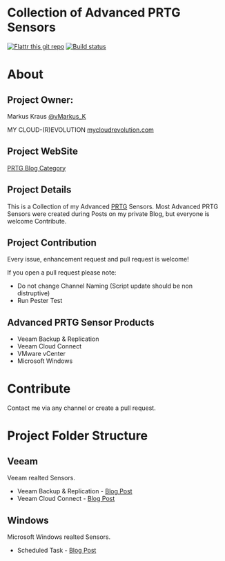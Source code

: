 Collection of Advanced PRTG Sensors
===================================
[![Flattr this git repo](http://api.flattr.com/button/flattr-badge-large.png)](https://flattr.com/submit/auto?user_id=vMarkus_K&url=https://github.com/mycloudrevolution/Advanced-PRTG-Sensors&title=Advanced-PRTG-Sensors&language=Powershell&tags=github&category=software)
[![Build status](https://ci.appveyor.com/api/projects/status/u6d6wrj8y07k7twq/branch/master?svg=true)](https://ci.appveyor.com/project/mycloudrevolution/advanced-prtg-sensors/branch/master)

# About

## Project Owner:

Markus Kraus [@vMarkus_K](https://twitter.com/vMarkus_K)

MY CLOUD-(R)EVOLUTION [mycloudrevolution.com](http://mycloudrevolution.com/)

## Project WebSite

[PRTG Blog Category](http://mycloudrevolution.com/category/prtg/)

## Project Details

This is a Collection of my Advanced [PRTG](https://www.de.paessler.com/prtg/) Sensors.
Most Advanced PRTG Sensors were created during Posts on my private Blog, but everyone is welcome Contribute.

## Project Contribution

Every issue, enhancement request and pull request is welcome!

If you open a pull request please note:
+ Do not change Channel Naming (Script update should be non distruptive)
+ Run  Pester Test
## Advanced PRTG Sensor Products

+ Veeam Backup & Replication
+ Veeam Cloud Connect
+ VMware vCenter
+ Microsoft Windows

# Contribute

Contact me via any channel or create a pull request.

# Project Folder Structure

## Veeam

Veeam realted Sensors.

+ Veeam Backup & Replication - [Blog Post](http://mycloudrevolution.com/2016/03/21/veeam-prtg-sensor-reloaded/)
+ Veeam Cloud Connect - [Blog Post](http://mycloudrevolution.com/2016/08/16/prtg-veeam-cloud-connect-monitoring/)

## Windows

Microsoft Windows realted Sensors.

+ Scheduled Task - [Blog Post](http://mycloudrevolution.com/2016/09/15/prtg-advanced-scheduled-task-sensor/)